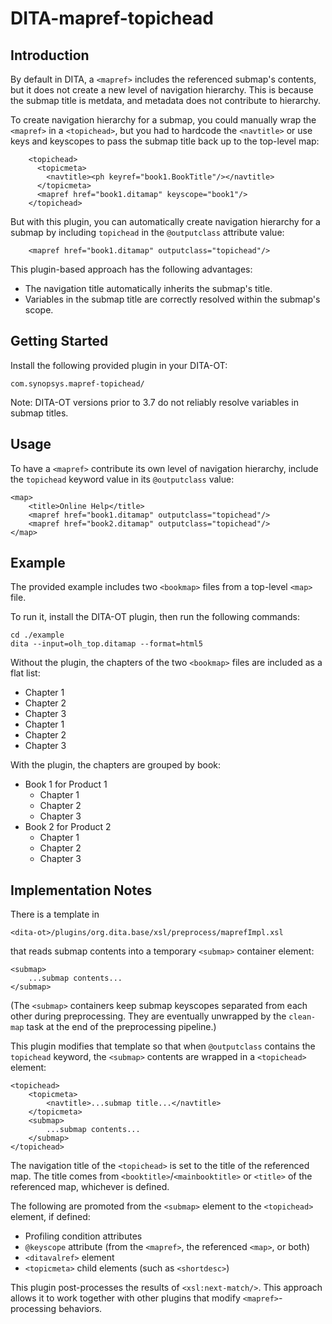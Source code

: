 # DITA-mapref-topichead

## Introduction

By default in DITA, a `<mapref>` includes the referenced submap's contents, but it does not create a new level of navigation hierarchy. This is because the submap title is metdata, and metadata does not contribute to hierarchy.

To create navigation hierarchy for a submap, you could manually wrap the `<mapref>` in a `<topichead>`, but you had to hardcode the `<navtitle>` or use keys and keyscopes to pass the submap title back up to the top-level map:

```
    <topichead>
      <topicmeta>
        <navtitle><ph keyref="book1.BookTitle"/></navtitle>
      </topicmeta>
      <mapref href="book1.ditamap" keyscope="book1"/>
    </topichead>
```

But with this plugin, you can automatically create navigation hierarchy for a submap by including `topichead` in the `@outputclass` attribute value:

```
    <mapref href="book1.ditamap" outputclass="topichead"/>
```

This plugin-based approach has the following advantages:

- The navigation title automatically inherits the submap's title.
- Variables in the submap title are correctly resolved within the submap's scope.

## Getting Started

Install the following provided plugin in your DITA-OT:

```
com.synopsys.mapref-topichead/
```

Note: DITA-OT versions prior to 3.7 do not reliably resolve variables in submap titles.

## Usage

To have a `<mapref>` contribute its own level of navigation hierarchy, include the `topichead` keyword value in its `@outputclass` value:

```
<map>
    <title>Online Help</title>
    <mapref href="book1.ditamap" outputclass="topichead"/>
    <mapref href="book2.ditamap" outputclass="topichead"/>
</map>
```

## Example

The provided example includes two `<bookmap>` files from a top-level `<map>` file.

To run it, install the DITA-OT plugin, then run the following commands:

```
cd ./example
dita --input=olh_top.ditamap --format=html5
```

Without the plugin, the chapters of the two `<bookmap>` files are included as a flat list:

- Chapter 1
- Chapter 2
- Chapter 3
- Chapter 1
- Chapter 2
- Chapter 3

With the plugin, the chapters are grouped by book:

- Book 1 for Product 1
  - Chapter 1
  - Chapter 2
  - Chapter 3
- Book 2 for Product 2
  - Chapter 1
  - Chapter 2
  - Chapter 3

## Implementation Notes

There is a template in

    <dita-ot>/plugins/org.dita.base/xsl/preprocess/maprefImpl.xsl

that reads submap contents into a temporary `<submap>` container element:

```
<submap>
    ...submap contents...
</submap>
```

(The `<submap>` containers keep submap keyscopes separated from each other during preprocessing. They are eventually unwrapped by the `clean-map` task at the end of the preprocessing pipeline.)

This plugin modifies that template so that when `@outputclass` contains the `topichead` keyword, the `<submap>` contents are wrapped in a `<topichead>` element:

```
<topichead>
    <topicmeta>
        <navtitle>...submap title...</navtitle>
    </topicmeta>
    <submap>
        ...submap contents...
    </submap>
</topichead>
```

The navigation title of the `<topichead>` is set to the title of the referenced map. The title comes from `<booktitle>`/`<mainbooktitle>` or `<title>` of the referenced map, whichever is defined.

The following are promoted from the `<submap>` element to the `<topichead>` element, if defined:

- Profiling condition attributes
- `@keyscope` attribute (from the `<mapref>`, the referenced `<map>`, or both)
- `<ditavalref>` element
- `<topicmeta>` child elements (such as `<shortdesc>`)

This plugin post-processes the results of `<xsl:next-match/>`. This approach allows it to work together with other plugins that modify `<mapref>`-processing behaviors.
